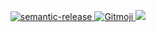 <p align="center">
  <a href="https://semantic-release.gitbook.io/semantic-release/">
    <img alt="semantic-release" src="https://img.shields.io/badge/%20%20%F0%9F%93%A6%F0%9F%9A%80-semantic--release-e10079.svg">
  </a>
  <a href="https://gitmoji.dev">
    <img src="https://img.shields.io/badge/gitmoji-%20😜%20😍-FFDD67.svg?style=flat-square" alt="Gitmoji">
  </a>
  <a href="https://codecov.io/gh/akira-toriyama/next.js-tpl">
    <img src="https://codecov.io/gh/akira-toriyama/next.js-tpl/branch/main/graph/badge.svg?token=1Y8LEB2EAH"/>
  </a>
</p>

